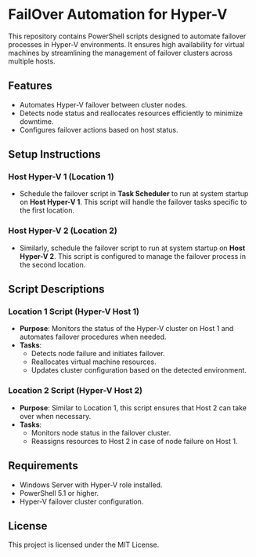 # FailOver Automation for Hyper-V

This repository contains PowerShell scripts designed to automate failover processes in Hyper-V environments. It ensures high availability for virtual machines by streamlining the management of failover clusters across multiple hosts.

## Features
- Automates Hyper-V failover between cluster nodes.
- Detects node status and reallocates resources efficiently to minimize downtime.
- Configures failover actions based on host status.

## Setup Instructions

### Host Hyper-V 1 (Location 1)
- Schedule the failover script in **Task Scheduler** to run at system startup on **Host Hyper-V 1**. This script will handle the failover tasks specific to the first location.

### Host Hyper-V 2 (Location 2)
- Similarly, schedule the failover script to run at system startup on **Host Hyper-V 2**. This script is configured to manage the failover process in the second location.

## Script Descriptions

### Location 1 Script (Hyper-V Host 1)
- **Purpose**: Monitors the status of the Hyper-V cluster on Host 1 and automates failover procedures when needed.
- **Tasks**:
  - Detects node failure and initiates failover.
  - Reallocates virtual machine resources.
  - Updates cluster configuration based on the detected environment.

### Location 2 Script (Hyper-V Host 2)
- **Purpose**: Similar to Location 1, this script ensures that Host 2 can take over when necessary.
- **Tasks**:
  - Monitors node status in the failover cluster.
  - Reassigns resources to Host 2 in case of node failure on Host 1.

## Requirements
- Windows Server with Hyper-V role installed.
- PowerShell 5.1 or higher.
- Hyper-V failover cluster configuration.

## License
This project is licensed under the MIT License.
